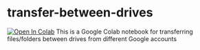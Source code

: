# transfer-between-drives

<a href="https://colab.research.google.com/github/sudo-ken/tranfer-between-drives/blob/master/Transfer_files_from_Mega_to_Google_Drive.ipynb" target="_parent\"><img src="https://colab.research.google.com/assets/colab-badge.svg" alt="Open In Colab"/></a>
This is a Google Colab notebook for transferring files/folders between drives from different Google accounts
